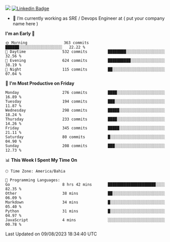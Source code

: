 ![](https://komarev.com/ghpvc/?username=miltlima&color=blue) [![Linkedin Badge](https://img.shields.io/badge/-LinkedIn-blue?style=flat-square&logo=Linkedin&logoColor=white&link=https://www.linkedin.com/in/miltonlimaj/)](https://www.linkedin.com/in/miltonlimaj/)
                 

- 🔭 I’m currently working as SRE / Devops Engineer at ( put your company name here )


<!--START_SECTION:waka-->
**I'm an Early 🐤** 

```text
🌞 Morning                363 commits         ██████░░░░░░░░░░░░░░░░░░░   22.22 % 
🌆 Daytime                532 commits         ████████░░░░░░░░░░░░░░░░░   32.56 % 
🌃 Evening                624 commits         ██████████░░░░░░░░░░░░░░░   38.19 % 
🌙 Night                  115 commits         ██░░░░░░░░░░░░░░░░░░░░░░░   07.04 % 
```
📅 **I'm Most Productive on Friday** 

```text
Monday                   276 commits         ████░░░░░░░░░░░░░░░░░░░░░   16.89 % 
Tuesday                  194 commits         ███░░░░░░░░░░░░░░░░░░░░░░   11.87 % 
Wednesday                298 commits         █████░░░░░░░░░░░░░░░░░░░░   18.24 % 
Thursday                 233 commits         ████░░░░░░░░░░░░░░░░░░░░░   14.26 % 
Friday                   345 commits         █████░░░░░░░░░░░░░░░░░░░░   21.11 % 
Saturday                 80 commits          █░░░░░░░░░░░░░░░░░░░░░░░░   04.90 % 
Sunday                   208 commits         ███░░░░░░░░░░░░░░░░░░░░░░   12.73 % 
```


📊 **This Week I Spent My Time On** 

```text
🕑︎ Time Zone: America/Bahia

💬 Programming Languages: 
Go                       8 hrs 42 mins       █████████████████████░░░░   82.35 % 
Other                    38 mins             ██░░░░░░░░░░░░░░░░░░░░░░░   06.09 % 
Markdown                 34 mins             █░░░░░░░░░░░░░░░░░░░░░░░░   05.40 % 
Python                   31 mins             █░░░░░░░░░░░░░░░░░░░░░░░░   04.97 % 
JavaScript               4 mins              ░░░░░░░░░░░░░░░░░░░░░░░░░   00.78 % 
```


 Last Updated on 09/08/2023 18:34:40 UTC
<!--END_SECTION:waka-->
